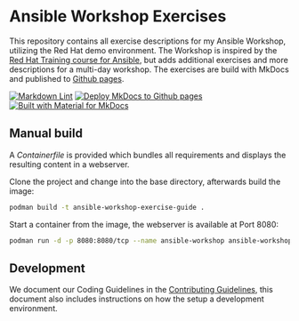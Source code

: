 # Ansible Workshop Exercises

This repository contains all exercise descriptions for my Ansible Workshop, utilizing the Red Hat demo environment. The Workshop is inspired by the [Red Hat Training course for Ansible](https://github.com/ansible/workshops), but adds additional exercises and more descriptions for a multi-day workshop.
The exercises are build with MkDocs and published to [Github pages](https://timgrt.github.io/Ansible-Workshop-Exercises).

[![Markdown Lint](https://github.com/TimGrt/Ansible-Best-Practices/actions/workflows/ci.yml/badge.svg)](https://github.com/TimGrt/Ansible-Best-Practices/actions/workflows/ci.yml) [![Deploy MkDocs to Github pages](https://github.com/TimGrt/Ansible-Workshop-Exercises/actions/workflows/cd.yml/badge.svg)](https://github.com/TimGrt/Ansible-Workshop-Exercises/actions/workflows/cd.yml) [![Built with Material for MkDocs](https://img.shields.io/badge/Material_for_MkDocs-526CFE?logo=MaterialForMkDocs&logoColor=white)](https://squidfunk.github.io/mkdocs-material/)

## Manual build

A *Containerfile* is provided which bundles all requirements and displays the resulting content in a webserver.

Clone the project and change into the base directory, afterwards build the image:

```bash
podman build -t ansible-workshop-exercise-guide .
```

Start a container from the image, the webserver is available at Port 8080:

```bash
podman run -d -p 8080:8080/tcp --name ansible-workshop ansible-workshop-exercise-guide
```

## Development

We document our Coding Guidelines in the [Contributing Guidelines](https://github.com/TimGrt/Ansible-Best-Practices/blob/main/.github/CONTRIBUTING.md), this document also includes instructions on how the setup a development environment.
